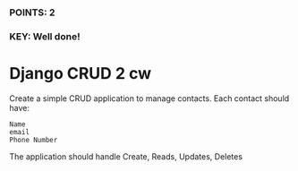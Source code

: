 ### POINTS: 2
### KEY: Well done!

# Django CRUD 2 cw

Create a simple CRUD application to manage contacts. Each contact should have:

```
Name
email
Phone Number
```
The application should handle Create, Reads, Updates, Deletes 
